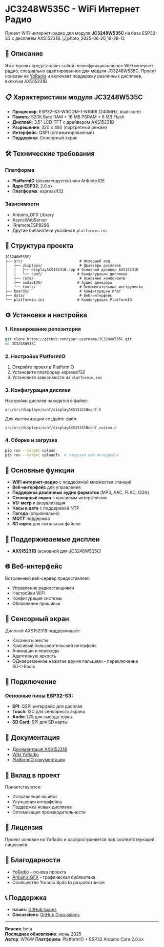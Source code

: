 # JC3248W535C - WiFi Интернет Радио

Проект WiFi интернет-радио для модуля **JC3248W535C** на базе ESP32-S3 с дисплеем AXS15231B.
![photo_2025-06-20_19-28-12](https://github.com/user-attachments/assets/d0566422-2abd-48eb-a869-771cf16c25c2)

## 🚀 Описание

Этот проект представляет собой полнофункциональное WiFi интернет-радио, специально адаптированное для модуля JC3248W535C. Проект основан на [YoRadio](https://github.com/e2002/yoradio) и включает поддержку различных дисплеев, включая AXS15231B.

## 📋 Характеристики модуля JC3248W535C

- **Процессор**: ESP32-S3-WROOM-1-N16R8 (240MHz, dual-core)
- **Память**: 520K Byte RAM + 16 MB PSRAM + 8 MB Flash
- **Дисплей**: 3.5" LCD-TFT с драйвером AXS15231B
- **Разрешение**: 320 x 480 (портретный режим)
- **Интерфейс**: QSPI (оптимизированный)
- **Поддержка**: Сенсорный экран

## 🛠 Технические требования

### Платформа
- **PlatformIO** (рекомендуется) или Arduino IDE
- **Ядро ESP32**: 2.0.xx
- **Платформа**: espressif32

### Зависимости
- Arduino_GFX Library
- AsyncWebServer
- IRremoteESP8266
- Другие библиотеки указаны в `platformio.ini`

## 📁 Структура проекта

```
JC3248W535C/
├── src/                          # Исходный код
│   ├── displays/                 # Драйверы дисплеев
│   │   ├── displayAXS15231B.cpp # Основной драйвер AXS15231B
│   │   └── conf/                # Конфигурации дисплеев
│   ├── core/                     # Основные компоненты
│   ├── audioI2S/                # Аудио декодеры
│   └── tools/                    # Вспомогательные инструменты
├── boards/                       # Конфигурации плат
├── data/                         # Веб-интерфейс
└── platformio.ini               # Конфигурация PlatformIO
```

## ⚙️ Установка и настройка

### 1. Клонирование репозитория
```bash
git clone https://github.com/your-username/JC3248W535C.git
cd JC3248W535C
```

### 2. Настройка PlatformIO
1. Откройте проект в PlatformIO
2. Установите платформу espressif32
3. Установите зависимости из `platformio.ini`

### 3. Конфигурация дисплея
Настройки дисплея находятся в файле:
```
src/src/displays/conf/displayAXS15231Bconf.h
```

Для кастомизации создайте файл:
```
src/src/displays/conf/displayAXS15231Bconf_custom.h
```

### 4. Сборка и загрузка
```bash
pio run --target upload
pio run --target uploadfs  # Загрузка веб-интерфейса
```

## 🔧 Основные функции

- **WiFi интернет-радио** с поддержкой множества станций
- **Веб-интерфейс** для управления
- **Поддержка различных аудио форматов** (MP3, AAC, FLAC, OGG)
- **Сенсорный экран** с красивым интерфейсом
- **VU-метр** и визуализация
- **Часы и дата** с поддержкой NTP
- **Погода** (опционально)
- **MQTT** поддержка
- **SD карта** для локальных файлов

## 🎨 Поддерживаемые дисплеи

- **AXS15231B** (основной для JC3248W535C)


## 🌐 Веб-интерфейс

Встроенный веб-сервер предоставляет:
- Управление радиостанциями
- Настройки WiFi
- Конфигурация системы
- Обновление прошивки

## 📱 Сенсорный экран

Дисплей AXS15231B поддерживает:
- Касания и жесты
- Красивый пользовательский интерфейс
- Анимации и переходы
- Адаптивную яркость
- ОДновременное нажатие двумя пальцами - переключение SD<>Radio

## 🔌 Подключение

### Основные пины ESP32-S3:
- **SPI**: QSPI интерфейс для дисплея
- **Touch**: I2C для сенсорного экрана
- **Audio**: I2S для вывода звука
- **SD Card**: SPI для SD карты

## 📖 Документация

- [Документация AXS15231B](15231doc/AXS15231_Datasheet_V0.5_20230306.pdf)
- [Wiki YoRadio](https://github.com/e2002/yoradio/wiki)
- [PlatformIO документация](https://docs.platformio.org/)

## 🤝 Вклад в проект

Приветствуются:
- Исправления ошибок
- Улучшения интерфейса
- Поддержка новых дисплеев
- Оптимизация производительности

## 📄 Лицензия

Проект основан на YoRadio и распространяется под соответствующей лицензией.

## 🙏 Благодарности

- [YoRadio](https://github.com/e2002/yoradio) - основа проекта
- [Arduino_GFX](https://github.com/moononournation/Arduino_GFX) - графическая библиотека
- Сообщество Yoradio 4pda.to разработчиков

## 📞 Поддержка

- **Issues**: [GitHub Issues](https://github.com/your-username/JC3248W535C/issues)
- **Discussions**: [GitHub Discussions](https://github.com/your-username/JC3248W535C/discussions)

---

**Версия**: beta  
**Последнее обновление**: июнь 2025  
**Автор**: W76W 
**Платформа**: PlatformIO + ESP32 Arduino Core 2.0.xx
